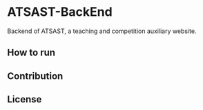 # ATSAST-BackEnd

Backend of ATSAST, a teaching and competition auxiliary website.

## How to run

## Contribution

## License
